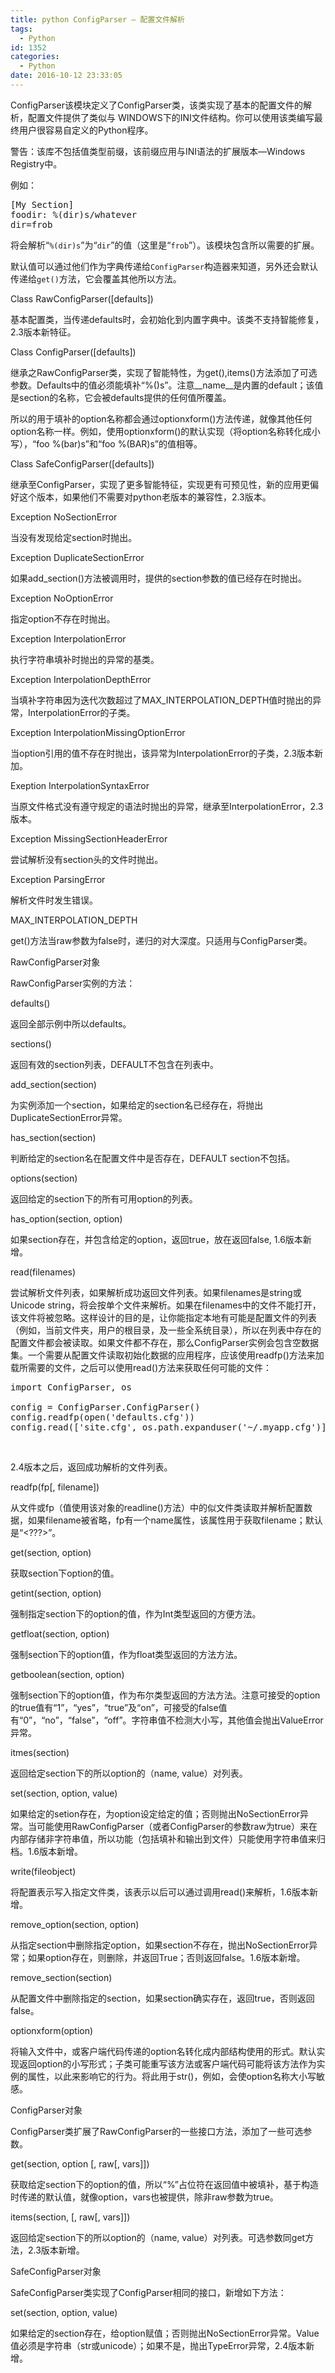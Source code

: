 ```yaml
---
title: python ConfigParser – 配置文件解析
tags:
  - Python
id: 1352
categories:
  - Python
date: 2016-10-12 23:33:05
---
```


ConfigParser该模块定义了ConfigParser类，该类实现了基本的配置文件的解析，配置文件提供了类似与 WINDOWS下的INI文件结构。你可以使用该类编写最终用户很容易自定义的Python程序。

警告：该库不包括值类型前缀，该前缀应用与INI语法的扩展版本—Windows Registry中。

例如：

<pre class="lang:ini decode:true">[My Section] 
foodir: %(dir)s/whatever 
dir=frob</pre>

将会解析“`%(dir)s`”为“`dir`”的值（这里是“`frob`”）。该模块包含所以需要的扩展。

默认值可以通过他们作为字典传递给`ConfigParser`构造器来知道，另外还会默认传递给`get()`方法，它会覆盖其他所以方法。

Class RawConfigParser([defaults]) 

基本配置类，当传递defaults时，会初始化到内置字典中。该类不支持智能修复，2.3版本新特征。

Class ConfigParser([defaults])

继承之RawConfigParser类，实现了智能特性，为get(),items()方法添加了可选参数。Defaults中的值必须能填补“%()s”。注意__name__是内置的default；该值是section的名称，它会被defaults提供的任何值所覆盖。

所以的用于填补的option名称都会通过optionxform()方法传递，就像其他任何option名称一样。例如，使用optionxform()的默认实现（将option名称转化成小写），“foo %(bar)s”和“foo %(BAR)s”的值相等。

Class SafeConfigParser([defaults]) 

继承至ConfigParser，实现了更多智能特征，实现更有可预见性，新的应用更偏好这个版本，如果他们不需要对python老版本的兼容性，2.3版本。

Exception NoSectionError 

当没有发现给定section时抛出。

Exception DuplicateSectionError 

如果add_section()方法被调用时，提供的section参数的值已经存在时抛出。

Exception NoOptionError 

指定option不存在时抛出。

Exception InterpolationError 

执行字符串填补时抛出的异常的基类。

Exception InterpolationDepthError 

当填补字符串因为迭代次数超过了MAX_INTERPOLATION_DEPTH值时抛出的异常，InterpolationError的子类。

Exception InterpolationMissingOptionError 

当option引用的值不存在时抛出，该异常为InterpolationError的子类，2.3版本新加。

Exeption InterpolationSyntaxError 

当原文件格式没有遵守规定的语法时抛出的异常，继承至InterpolationError，2.3版本。

Exception MissingSectionHeaderError 

尝试解析没有section头的文件时抛出。

Exception ParsingError 

解析文件时发生错误。

MAX_INTERPOLATION_DEPTH 

get()方法当raw参数为false时，递归的对大深度。只适用与ConfigParser类。

RawConfigParser对象 

RawConfigParser实例的方法：

defaults() 

返回全部示例中所以defaults。

sections() 

返回有效的section列表，DEFAULT不包含在列表中。

add_section(section) 

为实例添加一个section，如果给定的section名已经存在，将抛出DuplicateSectionError异常。

has_section(section) 

判断给定的section名在配置文件中是否存在，DEFAULT section不包括。

options(section) 

返回给定的section下的所有可用option的列表。

has_option(section, option) 

如果section存在，并包含给定的option，返回true，放在返回false, 1.6版本新增。

read(filenames) 

尝试解析文件列表，如果解析成功返回文件列表。如果filenames是string或Unicode string，将会按单个文件来解析。如果在filenames中的文件不能打开，该文件将被忽略。这样设计的目的是，让你能指定本地有可能是配置文件的列表（例如，当前文件夹，用户的根目录，及一些全系统目录），所以在列表中存在的配置文件都会被读取。如果文件都不存在，那么ConfigParser实例会包含空数据集。一个需要从配置文件读取初始化数据的应用程序，应该使用readfp()方法来加载所需要的文件，之后可以使用read()方法来获取任何可能的文件：

<pre class="lang:python decode:true ">import ConfigParser, os

config = ConfigParser.ConfigParser() 
config.readfp(open('defaults.cfg')) 
config.read(['site.cfg', os.path.expanduser('~/.myapp.cfg')]) </pre>

&nbsp;

2.4版本之后，返回成功解析的文件列表。

readfp(fp[, filename]) 

从文件或fp（值使用该对象的readline()方法）中的似文件类读取并解析配置数据，如果filename被省略，fp有一个name属性，该属性用于获取filename；默认是“&lt;???&gt;”。

get(section, option) 

获取section下option的值。

getint(section, option) 

强制指定section下的option的值，作为Int类型返回的方便方法。

getfloat(section, option) 

强制section下的option值，作为float类型返回的方法方法。

getboolean(section, option) 

强制section下的option值，作为布尔类型返回的方法方法。注意可接受的option的true值有“1”，“yes”，“true”及“on”，可接受的false值有“0”，“no”，“false”，“off”。字符串值不检测大小写，其他值会抛出ValueError异常。

itmes(section) 

返回给定section下的所以option的（name, value）对列表。

set(section, option, value) 

如果给定的setion存在，为option设定给定的值；否则抛出NoSectionError异常。当可能使用RawConfigParser（或者ConfigParser的参数raw为true）来在内部存储非字符串值，所以功能（包括填补和输出到文件）只能使用字符串值来归档。1.6版本新增。

write(fileobject) 

将配置表示写入指定文件类，该表示以后可以通过调用read()来解析，1.6版本新增。

remove_option(section, option) 

从指定section中删除指定option，如果section不存在，抛出NoSectionError异常；如果option存在，则删除，并返回True；否则返回false。1.6版本新增。

remove_section(section) 

从配置文件中删除指定的section，如果section确实存在，返回true，否则返回false。

optionxform(option) 

将输入文件中，或客户端代码传递的option名转化成内部结构使用的形式。默认实现返回option的小写形式；子类可能重写该方法或客户端代码可能将该方法作为实例的属性，以此来影响它的行为。将此用于str()，例如，会使option名称大小写敏感。

ConfigParser对象 

ConfigParser类扩展了RawConfigParser的一些接口方法，添加了一些可选参数。

get(section, option [, raw[, vars]]) 

获取给定section下的option的值，所以“%”占位符在返回值中被填补，基于构造时传递的默认值，就像option，vars也被提供，除非raw参数为true。

items(section, [, raw[, vars]]) 

返回给定section下的所以option的（name, value）对列表。可选参数同get方法，2.3版本新增。

SafeConfigParser对象 

SafeConfigParser类实现了ConfigParser相同的接口，新增如下方法：

set(section, option, value) 

如果给定的section存在，给option赋值；否则抛出NoSectionError异常。Value值必须是字符串（str或unicode）；如果不是，抛出TypeError异常，2.4版本新增。